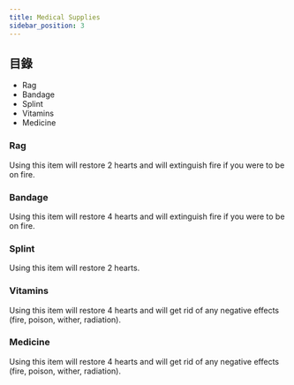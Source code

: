 ```yaml
---
title: Medical Supplies
sidebar_position: 3
---
```


## 目錄

* Rag
* Bandage
* Splint
* Vitamins
* Medicine

### Rag

Using this item will restore 2 hearts and will extinguish fire if you were to be on fire.

### Bandage

Using this item will restore 4 hearts and will extinguish fire if you were to be on fire.

### Splint

Using this item will restore 2 hearts.

### Vitamins

Using this item will restore 4 hearts and will get rid of any negative effects (fire, poison, wither, radiation).

### Medicine

Using this item will restore 4 hearts and will get rid of any negative effects (fire, poison, wither, radiation).

